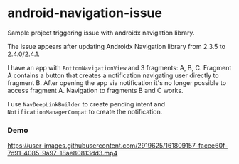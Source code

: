 # android-navigation-issue
Sample project triggering issue with androidx navigation library.

The issue appears after updating Androidx Navigation library from 2.3.5 to 2.4.0/2.4.1.

I have an app with `BottomNavigationView` and 3 fragments: A, B, C. Fragment A contains a button that creates a notification navigating user directly to fragment B. After opening the app via notification it's no longer possible to access fragment A. Navigation to fragments B and C works.

I use `NavDeepLinkBuilder` to create pending intent and `NotificationManagerCompat` to create the notification.

### Demo

https://user-images.githubusercontent.com/2919625/161809157-facee60f-7d91-4085-9a97-18ae80813dd3.mp4

